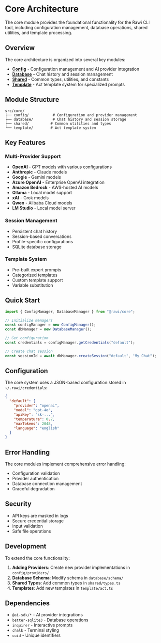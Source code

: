 # Core Architecture

The core module provides the foundational functionality for the Rawi CLI tool, including configuration management, database operations, shared utilities, and template processing.

## Overview

The core architecture is organized into several key modules:

- **[Config](./config/README.md)** - Configuration management and AI provider integration
- **[Database](./database/README.md)** - Chat history and session management
- **[Shared](./shared/README.md)** - Common types, utilities, and constants
- **[Template](./template/README.md)** - Act template system for specialized prompts

## Module Structure

```
src/core/
├── config/           # Configuration and provider management
├── database/         # Chat history and session storage
├── shared/          # Common utilities and types
└── template/        # Act template system
```

## Key Features

### Multi-Provider Support

- **OpenAI** - GPT models with various configurations
- **Anthropic** - Claude models
- **Google** - Gemini models
- **Azure OpenAI** - Enterprise OpenAI integration
- **Amazon Bedrock** - AWS-hosted AI models
- **Ollama** - Local model support
- **xAI** - Grok models
- **Qwen** - Alibaba Cloud models
- **LM Studio** - Local model server

### Session Management

- Persistent chat history
- Session-based conversations
- Profile-specific configurations
- SQLite database storage

### Template System

- Pre-built expert prompts
- Categorized templates
- Custom template support
- Variable substitution

## Quick Start

```typescript
import { ConfigManager, DatabaseManager } from "@rawi/core";

// Initialize managers
const configManager = new ConfigManager();
const dbManager = new DatabaseManager();

// Get configuration
const credentials = configManager.getCredentials("default");

// Create chat session
const sessionId = await dbManager.createSession("default", "My Chat");
```

## Configuration

The core system uses a JSON-based configuration stored in `~/.rawi/credentials`:

```json
{
  "default": {
    "provider": "openai",
    "model": "gpt-4o",
    "apiKey": "sk-...",
    "temperature": 0.7,
    "maxTokens": 2048,
    "language": "english"
  }
}
```

## Error Handling

The core modules implement comprehensive error handling:

- Configuration validation
- Provider authentication
- Database connection management
- Graceful degradation

## Security

- API keys are masked in logs
- Secure credential storage
- Input validation
- Safe file operations

## Development

To extend the core functionality:

1. **Adding Providers**: Create new provider implementations in `config/providers/`
2. **Database Schema**: Modify schema in `database/schema/`
3. **Shared Types**: Add common types in `shared/types.ts`
4. **Templates**: Add new templates in `template/act.ts`

## Dependencies

- `@ai-sdk/*` - AI provider integrations
- `better-sqlite3` - Database operations
- `inquirer` - Interactive prompts
- `chalk` - Terminal styling
- `uuid` - Unique identifiers
